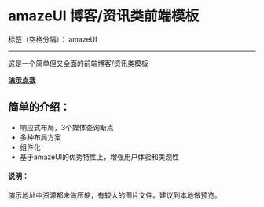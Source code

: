 ﻿# amazeUI 博客/资讯类前端模板

标签（空格分隔）： amazeUI

---

这是一个简单但又全面的前端博客/资讯类模板

**[演示点我][1]**

## 简单的介绍：

- 响应式布局，3个媒体查询断点
- 多种布局方案
- 组件化
- 基于amazeUI的优秀特性上，增强用户体验和美观性


#### 说明：
演示地址中资源都未做压缩，有较大的图片文件。建议到本地做预览。

  [1]: https://lwxyfer.github.io/amazeui-test/lw-index.html
